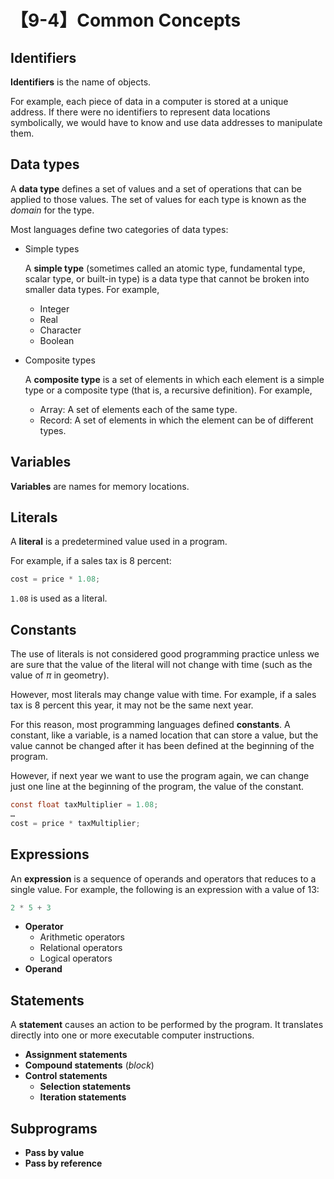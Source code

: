 # 【9-4】Common Concepts

## Identifiers

**Identifiers** is the name of objects.

For example, each piece of data in a computer is stored at a unique address. If there were no identifiers to represent data locations symbolically, we would have to know and use data addresses to manipulate them.

## Data types

A **data type** defines a set of values and a set of operations that can be applied to those
values. The set of values for each type is known as the *domain* for the type.

Most languages define two categories of data types:

- Simple types

    A **simple type** (sometimes called an atomic type, fundamental type, scalar type, or built-in type) is a data type that cannot be broken into smaller data types. For example,

    - Integer
    - Real
    - Character
    - Boolean

- Composite types

    A **composite type** is a set of elements in which each element is a simple type or a composite type (that is, a recursive definition). For example,

    - Array: A set of elements each of the same type.
    - Record: A set of elements in which the element can be of different types.

## Variables

**Variables** are names for memory locations.

## Literals

A **literal** is a predetermined value used in a program.

For example, if a sales tax is 8 percent:

```c
cost = price * 1.08;
```

`1.08` is used as a literal.

## Constants

The use of literals is not considered good programming practice unless we are sure that the value of the literal will not change with time (such as the value of $\pi$ in geometry).

However, most literals may change value with time. For example, if a sales tax is 8 percent this year, it may not be the same next year.

For this reason, most programming languages defined **constants**. A constant, like a variable, is a named location that can store a value, but the value cannot be changed after it has been defined at the beginning of the program.

However, if next year we want to use the program again, we can change just one line at the beginning of the program, the value of the constant.

```c
const float taxMultiplier = 1.08;
…
cost = price * taxMultiplier;
```

## Expressions

An **expression** is a sequence of operands and operators that reduces to a single value. For example, the following is an expression with a value of 13:

```c
2 * 5 + 3
```

- **Operator**
    - Arithmetic operators
    - Relational operators
    - Logical operators
- **Operand**

## Statements

A **statement** causes an action to be performed by the program. It translates directly into one or more executable computer instructions.

- **Assignment statements**
- **Compound statements** (*block*)
- **Control statements**
    - **Selection statements**
    - **Iteration statements**

## Subprograms

- **Pass by value**
- **Pass by reference**
